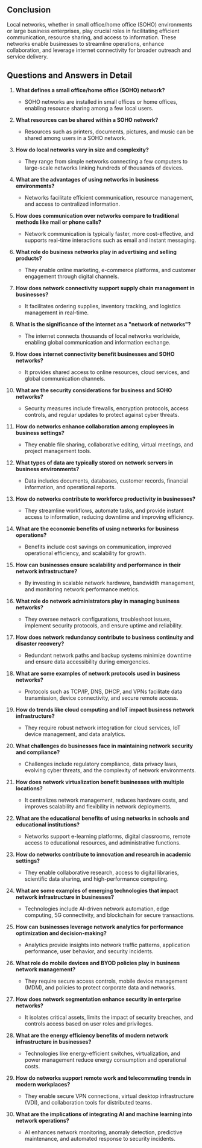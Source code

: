 ## Conclusion

Local networks, whether in small office/home office (SOHO) environments or large business enterprises, play crucial roles in facilitating efficient communication, resource sharing, and access to information. These networks enable businesses to streamline operations, enhance collaboration, and leverage internet connectivity for broader outreach and service delivery.

## Questions and Answers in Detail

1. **What defines a small office/home office (SOHO) network?**
   - SOHO networks are installed in small offices or home offices, enabling resource sharing among a few local users.

2. **What resources can be shared within a SOHO network?**
   - Resources such as printers, documents, pictures, and music can be shared among users in a SOHO network.

3. **How do local networks vary in size and complexity?**
   - They range from simple networks connecting a few computers to large-scale networks linking hundreds of thousands of devices.

4. **What are the advantages of using networks in business environments?**
   - Networks facilitate efficient communication, resource management, and access to centralized information.

5. **How does communication over networks compare to traditional methods like mail or phone calls?**
   - Network communication is typically faster, more cost-effective, and supports real-time interactions such as email and instant messaging.

6. **What role do business networks play in advertising and selling products?**
   - They enable online marketing, e-commerce platforms, and customer engagement through digital channels.

7. **How does network connectivity support supply chain management in businesses?**
   - It facilitates ordering supplies, inventory tracking, and logistics management in real-time.

8. **What is the significance of the internet as a "network of networks"?**
   - The internet connects thousands of local networks worldwide, enabling global communication and information exchange.

9. **How does internet connectivity benefit businesses and SOHO networks?**
   - It provides shared access to online resources, cloud services, and global communication channels.

10. **What are the security considerations for business and SOHO networks?**
    - Security measures include firewalls, encryption protocols, access controls, and regular updates to protect against cyber threats.

11. **How do networks enhance collaboration among employees in business settings?**
    - They enable file sharing, collaborative editing, virtual meetings, and project management tools.

12. **What types of data are typically stored on network servers in business environments?**
    - Data includes documents, databases, customer records, financial information, and operational reports.

13. **How do networks contribute to workforce productivity in businesses?**
    - They streamline workflows, automate tasks, and provide instant access to information, reducing downtime and improving efficiency.

14. **What are the economic benefits of using networks for business operations?**
    - Benefits include cost savings on communication, improved operational efficiency, and scalability for growth.

15. **How can businesses ensure scalability and performance in their network infrastructure?**
    - By investing in scalable network hardware, bandwidth management, and monitoring network performance metrics.

16. **What role do network administrators play in managing business networks?**
    - They oversee network configurations, troubleshoot issues, implement security protocols, and ensure uptime and reliability.

17. **How does network redundancy contribute to business continuity and disaster recovery?**
    - Redundant network paths and backup systems minimize downtime and ensure data accessibility during emergencies.

18. **What are some examples of network protocols used in business networks?**
    - Protocols such as TCP/IP, DNS, DHCP, and VPNs facilitate data transmission, device connectivity, and secure remote access.

19. **How do trends like cloud computing and IoT impact business network infrastructure?**
    - They require robust network integration for cloud services, IoT device management, and data analytics.

20. **What challenges do businesses face in maintaining network security and compliance?**
    - Challenges include regulatory compliance, data privacy laws, evolving cyber threats, and the complexity of network environments.

21. **How does network virtualization benefit businesses with multiple locations?**
    - It centralizes network management, reduces hardware costs, and improves scalability and flexibility in network deployments.

22. **What are the educational benefits of using networks in schools and educational institutions?**
    - Networks support e-learning platforms, digital classrooms, remote access to educational resources, and administrative functions.

23. **How do networks contribute to innovation and research in academic settings?**
    - They enable collaborative research, access to digital libraries, scientific data sharing, and high-performance computing.

24. **What are some examples of emerging technologies that impact network infrastructure in businesses?**
    - Technologies include AI-driven network automation, edge computing, 5G connectivity, and blockchain for secure transactions.

25. **How can businesses leverage network analytics for performance optimization and decision-making?**
    - Analytics provide insights into network traffic patterns, application performance, user behavior, and security incidents.

26. **What role do mobile devices and BYOD policies play in business network management?**
    - They require secure access controls, mobile device management (MDM), and policies to protect corporate data and networks.

27. **How does network segmentation enhance security in enterprise networks?**
    - It isolates critical assets, limits the impact of security breaches, and controls access based on user roles and privileges.

28. **What are the energy efficiency benefits of modern network infrastructure in businesses?**
    - Technologies like energy-efficient switches, virtualization, and power management reduce energy consumption and operational costs.

29. **How do networks support remote work and telecommuting trends in modern workplaces?**
    - They enable secure VPN connections, virtual desktop infrastructure (VDI), and collaboration tools for distributed teams.

30. **What are the implications of integrating AI and machine learning into network operations?**
    - AI enhances network monitoring, anomaly detection, predictive maintenance, and automated response to security incidents.

